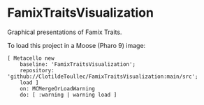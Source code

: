 # FamixTraitsVisualization

Graphical presentations of Famix Traits.

To load this project in a Moose (Pharo 9) image:
```smalltalk
[ Metacello new
	baseline: 'FamixTraitsVisualization';
	repository: 'github://ClotildeToullec/FamixTraitsVisualization:main/src';
	load ]
	on: MCMergeOrLoadWarning
	do: [ :warning | warning load ]
